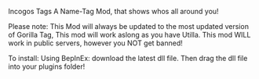 Incogos Tags
A Name-Tag Mod, that shows whos all around you!

Please note:
This Mod will always be updated to the most updated version of Gorilla Tag, This mod will work aslong as you have Utilla.
This mod WILL work in public servers, however you NOT get banned!

To install:
Using BepInEx:
download the latest dll file. Then drag the dll file into your plugins folder!
